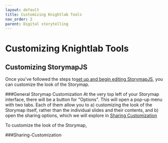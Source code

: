 ```yaml
---
layout: default
title: Customizing Knightlab Tools
nav_order: 2
parent: Digital storytelling
---
```


# Customizing Knightlab Tools
## Customizing StorymapJS
Once you've followed the steps to<a href="https://ubc-library-rc.github.io/digital-exhibits-survey/content/digital-storytelling-tools.html#storymapsjs">set up and begin editing StorymapJS</a>, you can customize the look of the Storymap.

###General Storymap Customization
At the very top left of your Storymap interface, there will be a button for "<i class="fas fa-cog"></i>Options". 
This will open a pop-up menu with two tabs. Each of them allow you to
a) customizing the look of the Storymap itself, rather than the individual slides and their contents, and
b) open the sharing options, which we will explore in [Sharing Customization](###Sharing-Customization)

To customize the look of the Storymap, 

###Sharing-Customization

